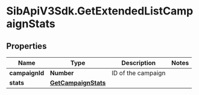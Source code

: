 # SibApiV3Sdk.GetExtendedListCampaignStats

## Properties
Name | Type | Description | Notes
------------ | ------------- | ------------- | -------------
**campaignId** | **Number** | ID of the campaign | 
**stats** | [**GetCampaignStats**](GetCampaignStats.md) |  | 



